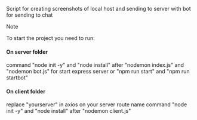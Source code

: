 Script for creating screenshots of local host and sending to server with bot for sending to chat

> [!NOTE]
> To start the project you need to run:

#### On server folder
command "node init -y" and "node install"
after "nodemon index.js" and "nodemon bot.js" for start express server or
"npm run start" and "npm run startbot"

#### On client folder
replace "yourserver" in axios on your server route name 
command "node init -y" and "node install"
after "nodemon client.js"
